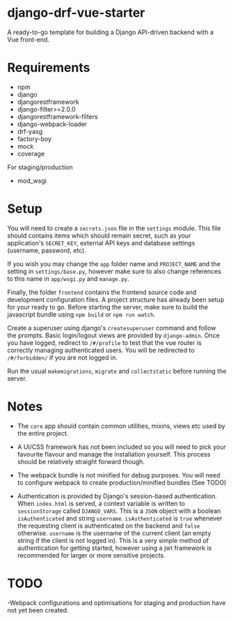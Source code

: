 # django-drf-vue-starter
A ready-to-go template for building a Django API-driven backend with a Vue 
front-end.

# Requirements
- npm
- django
- djangorestframework
- django-filter>=2.0.0
- djangorestframework-filters
- django-webpack-loader
- drf-yasg
- factory-boy
- mock
- coverage

For staging/production
- mod_wsgi

# Setup
You will need to create a `secrets.json` file in the `settings` module. This 
file should contains items which should remain secret, such as your
application's `SECRET_KEY`, external API keys and database settings 
(username, password, etc).

If you wish you may change the `app` folder name and `PROJECT_NAME` and the 
setting in `settings/base.py`, however make sure to also change references to 
this name in `app/wsgi.py` and `manage.py`.

Finally, the folder `frontend` contains the frontend source code and development
configuration files. A project structure has already been setup for your ready 
to go. Before starting the server, make sure to build the javascript bundle
using `npm build` or `npm run watch`.

Create a superuser using django's `createsuperuser` command and follow the 
prompts. Basic login/logout views are provided by `django-admin`. Once you have
logged, redirect to `/#/profile` to test that the vue router is correctly
managing authenticated users. You will be redirected to `/#/forbidden/` if
you are not logged in. 

Run the usual `makemigrations`, `migrate` and `collectstatic` before
running the server.


# Notes
- The `core` app should contain common utilities, mixins, views etc used
by the entire project.

- A UI/CSS framework has not been included so you will need to pick your favourite
flavour and manage the installation yourself. This process should be relatively
straight forward though. 

- The webpack bundle is not minified for debug purposes. You will need to configure
webpack to create production/minified bundles (See TODO)

- Authentication is provided by Django's session-based authentication. When 
`index.html` is served, a context variable is written to `sessionStorage` called
`DJANGO_VARS`. This is a `JSON` object with a boolean `isAuthenticated` and 
string `username`. `isAuthenticated` is `true` whenever the requesting client
is authenticated on the backend and `false` otherwise. `username` is the
username of the current client (an empty string if the client is not logged in). 
This is a very simple method of authentication for getting started, however 
using a jwt framework is recommended for larger or more sensitive projects. 

# TODO
 -Webpack configurations and optimisations for staging and production have not
  yet been created.